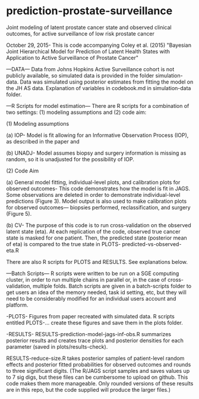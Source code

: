 # prediction-prostate-surveillance
Joint modeling of latent prostate cancer state and observed clinical outcomes, for active surveillance of low risk prostate cancer


October 29, 2015- This is code accompanying Coley et al. (2015) 
"Bayesian Joint Hierarchical Model for Prediction of Latent Health States with Application to Active Surveillance of Prostate Cancer"


—DATA—
Data from Johns Hopkins Active Surveillance cohort is not publicly available, so simulated data is provided in the folder simulation-data. Data was simulated using posterior estimates from fitting the model on the JH AS data. Explanation of variables in codebook.md in simulation-data folder.


—R Scripts for model estimation—
There are R scripts for a combination of two settings: (1) modeling assumptions and (2) code aim:

(1) Modeling assumptions

(a) IOP- Model is fit allowing for an Informative Observation Process (IOP), as described in the paper and

(b) UNADJ- Model assumes biopsy and surgery information is missing as random, so it is unadjusted for the possibility of IOP.


(2) Code Aim

(a) General model fitting, individual-level plots, and calibration plots for observed outcomes- This code demonstrates how the model is fit in JAGS. Some observations are deleted in order to demonstrate individual-level predictions (Figure 3). Model output is also used to make calibration plots for observed outcomes— biopsies performed, reclassification, and surgery (Figure 5). 

(b) CV- The purpose of this code is to run cross-validation on the observed latent state (eta). At each replication of the code, observed true cancer state is masked for one patient. Then, the predicted state (posterior mean of eta) is compared to the true state in PLOTS- predicted-vs-observed-eta.R


There are also R scripts for PLOTS and RESULTS. See explanations below.

—Batch Scripts—
R scripts were written to be run on a SGE computing cluster, in order to run multiple chains in parallel or, in the case of cross-validation, multiple folds. Batch scripts are given in a batch-scripts folder to get users an idea of the memory needed, task id setting, etc, but they will need to be considerably modified for an individual users account and platform. 



-PLOTS-
Figures from paper recreated with simulated data. R scripts entitled PLOTS-… create these figures and save them in the plots folder.


-RESULTS-
RESULTS-prediction-model-jags-inf-obs.R summarizes posterior results and creates trace plots and posterior densities for each parameter (saved in plots/results-check).

RESULTS-reduce-size.R takes posterior samples of patient-level random effects and posterior fitted probabilities for observed outcomes and rounds to three significant digits. (The R/JAGS script samples and saves values up to 7 sig digs, but these files can be cumbersome to upload on github. This code makes them more manageable. Only rounded versions of these results are in this repo, but the code supplied will produce the larger files.)